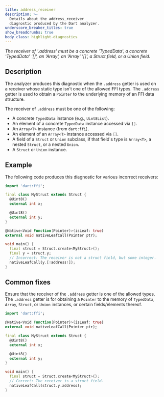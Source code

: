 ```yaml
---
title: address_receiver
description: >-
  Details about the address_receiver
  diagnostic produced by the Dart analyzer.
underscore_breaker_titles: true
show_breadcrumbs: true
body_class: highlight-diagnostics
---
```


_The receiver of '.address' must be a concrete 'TypedData', a concrete
'TypedData' '[]', an 'Array', an 'Array' '[]', a Struct field, or a Union field._

## Description

The analyzer produces this diagnostic when the `.address` getter is used
on a receiver whose static type isn't one of the allowed FFI types. The
`.address` getter is used to obtain a `Pointer` to the underlying memory
of an FFI data structure.

The receiver of `.address` must be one of the following:
- A concrete `TypedData` instance (e.g., `Uint8List`).
- An element of a concrete `TypedData` instance accessed via `[]`.
- An `Array<T>` instance (from `dart:ffi`).
- An element of an `Array<T>` instance accessed via `[]`.
- A field of a `Struct` or `Union` subclass, if that field's type is `Array<T>`, a nested `Struct`, or a nested `Union`.
- A `Struct` or `Union` instance.

## Example

The following code produces this diagnostic for various incorrect receivers:

```dart
import 'dart:ffi';

final class MyStruct extends Struct {
  @Uint8()
  external int x;

  @Uint8()
  external int y;
}

@Native<Void Function(Pointer)>(isLeaf: true)
external void nativeLeafCall(Pointer ptr);

void main() {
  final struct = Struct.create<MyStruct>();
  final y = struct.y;
  // Incorrect: The receiver is not a struct field, but some integer.
  nativeLeafCall(y.[!address!]);
}
```

## Common fixes

Ensure that the receiver of the `.address` getter is one of the allowed
types.  The `.address` getter is for obtaining a `Pointer` to the memory
of `TypedData`, `Array`, `Struct`, or `Union` instances, or certain
fields/elements thereof.

```dart
import 'dart:ffi';

@Native<Void Function(Pointer)>(isLeaf: true)
external void nativeLeafCall(Pointer ptr);

final class MyStruct extends Struct {
  @Uint8()
  external int x;

  @Uint8()
  external int y;
}

void main() {
  final struct = Struct.create<MyStruct>();
  // Correct: The receiver is a struct field.
  nativeLeafCall(struct.y.address);
}
```
